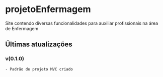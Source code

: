 # projetoEnfermagem
Site contendo diversas funcionalidades para auxiliar profissionais na área de Enfermagem

## Últimas atualizações
### v(0.1.0)
    - Padrão de projeto MVC criado
